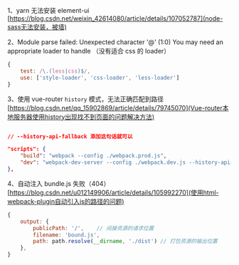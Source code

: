 1、yarn 无法安装 element-ui
[https://blog.csdn.net/weixin_42614080/article/details/107052787](node-sass无法安装，被墙)

2、Module parse failed: Unexpected character '@' (1:0) You may need an appropriate loader to handle （没有适合 css 的 loader）

```js
{
    test: /\.(less|css)$/,
    use: ['style-loader', 'css-loader', 'less-loader']
}
```

3、使用 vue-router `history` 模式，无法正确匹配到路径
[https://blog.csdn.net/qq_15902869/article/details/79745070](Vue-router本地服务器使用history出现找不到页面的问题解决方法)

```json

// --history-api-fallback 添加这句话就可以

"scripts": {
    "build": "webpack --config ./webpack.prod.js",
    "dev": "webpack-dev-server --config ./webpack.dev.js --history-api-fallback"
},
```

4、自动注入 bundle.js 失败（404）
[https://blog.csdn.net/u012149906/article/details/105992270](使用html-webpack-plugin自动引入js的路径的问题)

```js
{
    output: {
        publicPath: '/',    // 间接资源的请求位置
        filename: 'bound.js',
        path: path.resolve(__dirname, './dist') // 打包资源的输出位置
    },
}
```
